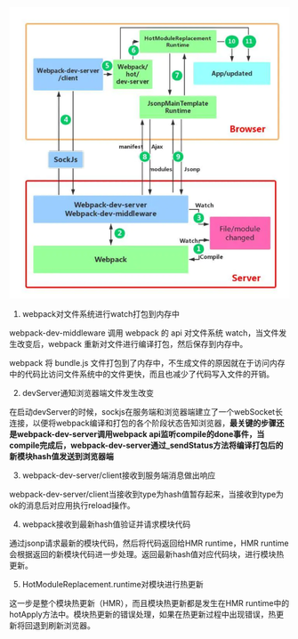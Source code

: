 ![image](../../../public/images/HRM.jpg)
1. webpack对文件系统进行watch打包到内存中

webpack-dev-middleware 调用 webpack 的 api 对文件系统 watch，当文件发生改变后，webpack 重新对文件进行编译打包，然后保存到内存中。

webpack 将 bundle.js 文件打包到了内存中，不生成文件的原因就在于访问内存中的代码比访问文件系统中的文件更快，而且也减少了代码写入文件的开销。

2. devServer通知浏览器端文件发生改变

在启动devServer的时候，sockjs在服务端和浏览器端建立了一个webSocket长连接，以便将webpack编译和打包的各个阶段状态告知浏览器，**最关键的步骤还是webpack-dev-server调用webpack api监听compile的done事件，当compile完成后，webpack-dev-server通过_sendStatus方法将编译打包后的新模块hash值发送到浏览器端**

3. webpack-dev-server/client接收到服务端消息做出响应

webpack-dev-server/client当接收到type为hash值暂存起来，当接收到type为ok的消息后对应用执行reload操作。

4. webpack接收到最新hash值验证并请求模块代码

通过jsonp请求最新的模块代码，然后将代码返回给HMR runtime，HMR runtime会根据返回的新模块代码进一步处理。返回最新hash值对应代码块，进行模块热更新。

5. HotModuleReplacement.runtime对模块进行热更新

这一步是整个模块热更新（HMR），而且模块热更新都是发生在HMR runtime中的hotApply方法中。模块热更新的错误处理，如果在热更新过程中出现错误，热更新将回退到刷新浏览器。